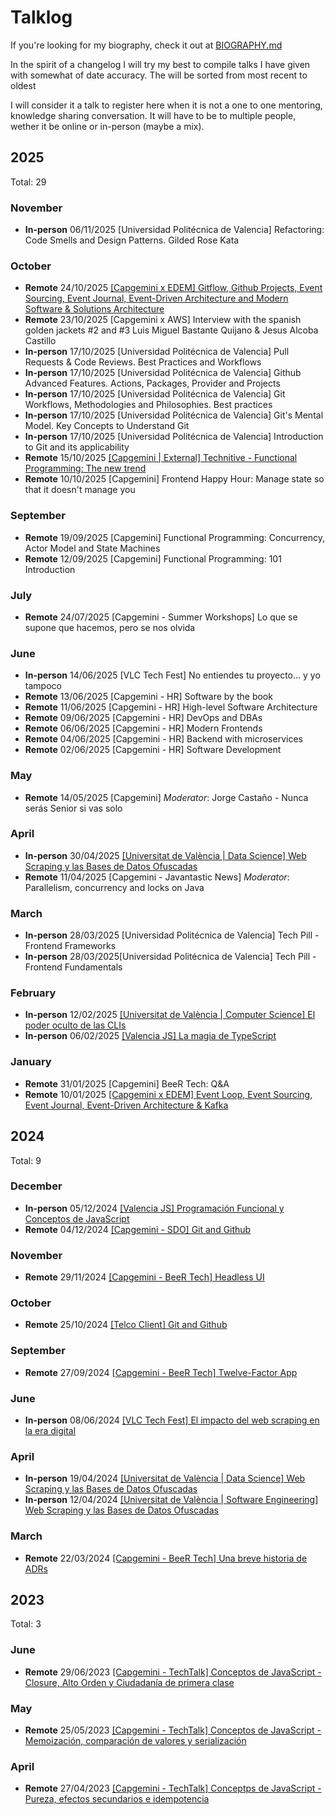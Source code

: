 # Talklog

If you're looking for my biography, check it out at [BIOGRAPHY.md](./BIOGRAPHY.md)

In the spirit of a changelog I will try my best to compile talks I have given with somewhat of date accuracy. The will be sorted from most recent to oldest

I will consider it a talk to register here when it is not a one to one mentoring, knowledge sharing conversation. It will have to be to multiple people, wether it be online or in-person (maybe a mix).

## 2025

Total: 29

### November

- **In-person** 06/11/2025 [Universidad Politécnica de Valencia] Refactoring: Code Smells and Design Patterns. Gilded Rose Kata

### October

- **Remote** 24/10/2025 [[Capgemini x EDEM] Gitflow, Github Projects, Event Sourcing, Event Journal, Event-Driven Architecture and Modern Software & Solutions Architecture](https://github.com/jofaval/talks-about/tree/master/knowledge-sharing/event-loop)
- **Remote** 23/10/2025 [Capgemini x AWS] Interview with the spanish golden jackets #2 and #3 Luis Miguel Bastante Quijano & Jesus Alcoba Castillo
- **In-person** 17/10/2025 [Universidad Politécnica de Valencia] Pull Requests & Code Reviews. Best Practices and Workflows
- **In-person** 17/10/2025 [Universidad Politécnica de Valencia] Github Advanced Features. Actions, Packages, Provider and Projects
- **In-person** 17/10/2025 [Universidad Politécnica de Valencia] Git Workflows, Methodologies and Philosophies. Best practices
- **In-person** 17/10/2025 [Universidad Politécnica de Valencia] Git's Mental Model. Key Concepts to Understand Git
- **In-person** 17/10/2025 [Universidad Politécnica de Valencia] Introduction to Git and its applicability
- **Remote** 15/10/2025 [[Capgemini | External] Technitive - Functional Programming: The new trend](https://www.youtube.com/watch?v=7qctutx3qO4)
- **Remote** 10/10/2025 [Capgemini] Frontend Happy Hour: Manage state so that it doesn't manage you

### September

- **Remote** 19/09/2025 [Capgemini] Functional Programming: Concurrency, Actor Model and State Machines
- **Remote** 12/09/2025 [Capgemini] Functional Programming: 101 Introduction

### July

- **Remote** 24/07/2025 [Capgemini - Summer Workshops] Lo que se supone que hacemos, pero se nos olvida

### June

- **In-person** 14/06/2025 [VLC Tech Fest] No entiendes tu proyecto... y yo tampoco
- **Remote** 13/06/2025 [Capgemini - HR] Software by the book
- **Remote** 11/06/2025 [Capgemini - HR] High-level Software Architecture
- **Remote** 09/06/2025 [Capgemini - HR] DevOps and DBAs
- **Remote** 06/06/2025 [Capgemini - HR] Modern Frontends
- **Remote** 04/06/2025 [Capgemini - HR] Backend with microservices
- **Remote** 02/06/2025 [Capgemini - HR] Software Development

### May

- **Remote** 14/05/2025 [Capgemini] _Moderator_: Jorge Castaño - Nunca serás Senior si vas solo

### April

- **In-person** 30/04/2025 [[Universitat de València | Data Science] Web Scraping y las Bases de Datos Ofuscadas]((https://github.com/jofaval/talks-about/blob/master/uv/web-scraping-y-las-bases-de-datos-ofuscadas/%5BNLP%5D%20Web%20Scraping%20y%20las%20Bases%20de%20Datos%20Ofuscadas.pdf))
- **Remote** 11/04/2025 [Capgemini - Javantastic News] _Moderator_: Parallelism, concurrency and locks on Java

### March

- **In-person** 28/03/2025 [Universidad Politécnica de Valencia] Tech Pill - Frontend Frameworks
- **In-person** 28/03/2025[Universidad Politécnica de Valencia] Tech Pill - Frontend Fundamentals

### February

- **In-person** 12/02/2025 [[Universitat de València | Computer Science] El poder oculto de las CLIs](./uv/el-poder-oculto-de-las-clis)
- **In-person** 06/02/2025 [[Valencia JS] La magia de TypeScript](./tech-talks/valencia-js/la-magia-de-typescript)

### January

- **Remote** 31/01/2025 [Capgemini] BeeR Tech: Q&A
- **Remote** 10/01/2025 [[Capgemini x EDEM] Event Loop, Event Sourcing, Event Journal, Event-Driven Architecture & Kafka](https://github.com/jofaval/talks-about/tree/master/knowledge-sharing/event-loop)

## 2024

Total: 9

### December

- **In-person** 05/12/2024 [[Valencia JS] Programación Funcional y Conceptos de JavaScript](https://www.meetup.com/valenciajs/events/303901269/)
- **Remote** 04/12/2024 [[Capgemini - SDO] Git and Github](https://github.com/jofaval/talks-about/tree/master/eShop-devtalk/git-and-github)

### November

- **Remote** 29/11/2024 [[Capgemini - BeeR Tech] Headless UI](https://github.com/jofaval/talks-about/tree/master/BeeR-Tech/headless-ui)

### October

- **Remote** 25/10/2024 [[Telco Client] Git and Github](https://github.com/jofaval/talks-about/tree/master/eShop-devtalk/git-and-github)

### September

- **Remote** 27/09/2024 [[Capgemini - BeeR Tech] Twelve-Factor App](https://github.com/jofaval/talks-about/tree/master/BeeR-Tech/twelve-factor-app)

### June

- **In-person** 08/06/2024 [[VLC Tech Fest] El impacto del web scraping en la era digital](https://www.youtube.com/watch?v=APTUWZtd8RI)

### April

- **In-person** 19/04/2024 [[Universitat de València | Data Science] Web Scraping y las Bases de Datos Ofuscadas](https://github.com/jofaval/talks-about/blob/master/uv/web-scraping-y-las-bases-de-datos-ofuscadas/%5BNLP%5D%20Web%20Scraping%20y%20las%20Bases%20de%20Datos%20Ofuscadas.pdf)
- **In-person** 12/04/2024 [[Universitat de València | Software Engineering] Web Scraping y las Bases de Datos Ofuscadas](https://github.com/jofaval/talks-about/blob/master/uv/web-scraping-y-las-bases-de-datos-ofuscadas/%5BREVISED%5D%20Web%20Scraping%20y%20las%20Bases%20de%20Datos%20Ofuscadas.pdf)

### March

- **Remote** 22/03/2024 [[Capgemini - BeeR Tech] Una breve historia de ADRs](https://github.com/jofaval/talks-about/tree/master/BeeR-Tech/adrs)

## 2023

Total: 3

### June

- **Remote** 29/06/2023 [[Capgemini - TechTalk] Conceptos de JavaScript - Closure, Alto Orden y Ciudadanía de primera clase](https://github.com/jofaval/talks-about/tree/master/concepts-of-js/closure-high-order-and-first-class-citizens)

### May

- **Remote** 25/05/2023 [[Capgemini - TechTalk] Conceptos de JavaScript - Memoización, comparación de valores y serialización](https://github.com/jofaval/talks-about/tree/master/concepts-of-js/memoization-serialization-and-value-comparison)

### April

- **Remote** 27/04/2023 [[Capgemini - TechTalk] Conceptps de JavaScript - Pureza, efectos secundarios e idempotencia](https://github.com/jofaval/talks-about/tree/master/concepts-of-js/pureness-side-effects-and-idempotence)
